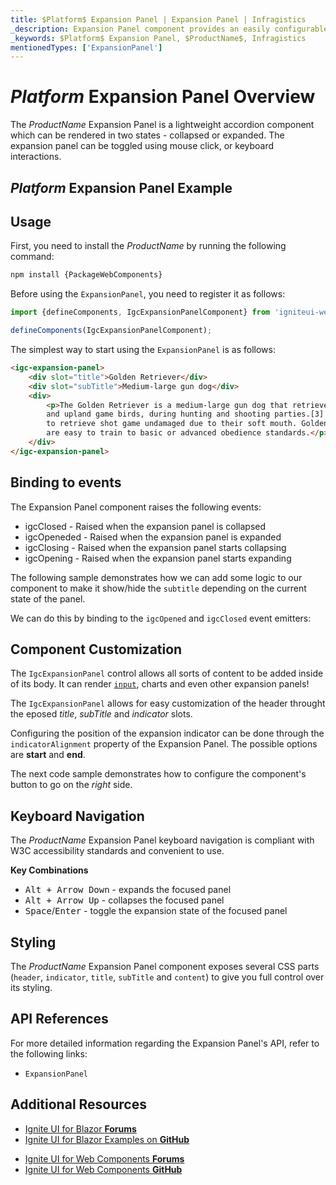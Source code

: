 ```yaml
---
title: $Platform$ Expansion Panel | Expansion Panel | Infragistics
_description: Expansion Panel component provides an easily configurable expandable component with two states - collapsed and expanded.
_keywords: $Platform$ Expansion Panel, $ProductName$, Infragistics
mentionedTypes: ['ExpansionPanel']
---
```


# $Platform$ Expansion Panel Overview
The $ProductName$ Expansion Panel is a lightweight accordion component which can be rendered in two states - collapsed or expanded. The expansion panel can be toggled using mouse click, or keyboard interactions.

## $Platform$ Expansion Panel Example

<code-view style="height: 320px"
           data-demos-base-url="{environment:dvDemosBaseUrl}"
           iframe-src="{environment:demosBaseUrl}/layouts/expansion-panel-usage"
           alt="$Platform$ Expansion Panel Example"
           github-src="layouts/expansion-panel/usage">
</code-view>

<div class="divider--half"></div>

## Usage

<!-- WebComponents -->
First, you need to install the $ProductName$ by running the following command:

```cmd
npm install {PackageWebComponents}
```
<!-- end: WebComponents -->

Before using the `ExpansionPanel`, you need to register it as follows:

```ts
import {defineComponents, IgcExpansionPanelComponent} from 'igniteui-webcomponents';

defineComponents(IgcExpansionPanelComponent);
```

The simplest way to start using the `ExpansionPanel` is as follows:

```html
<igc-expansion-panel>
    <div slot="title">Golden Retriever</div>
    <div slot="subTitle">Medium-large gun dog</div>
    <div>
        <p>The Golden Retriever is a medium-large gun dog that retrieves shot waterfowl, such as ducks
        and upland game birds, during hunting and shooting parties.[3] The name "retriever" refers to the breed's ability
        to retrieve shot game undamaged due to their soft mouth. Golden retrievers have an instinctive love of water, and
        are easy to train to basic or advanced obedience standards.</p>
    </div>
</igc-expansion-panel>
```

## Binding to events

The Expansion Panel component raises the following events:
- igcClosed - Raised when the expansion panel is collapsed
- igcOpeneded - Raised when the expansion panel is expanded
- igcClosing - Raised when the expansion panel starts collapsing
- igcOpening - Raised when the expansion panel starts expanding

The following sample demonstrates how we can add some logic to our component to make it show/hide the `subtitle` depending on the current state of the panel.

We can do this by binding to the `igcOpened` and `igcClosed` event emitters:

<code-view style="height: 320px"
           data-demos-base-url="{environment:dvDemosBaseUrl}"
           iframe-src="{environment:demosBaseUrl}/layouts/expansion-panel-properties-and-events"
           alt="$Platform$ Expansion Panel Events"
           github-src="layouts/expansion-panel/properties-and-events">
</code-view>

<div class="divider--half"></div>

## Component Customization
The `IgcExpansionPanel` control allows all sorts of content to be added inside of its body. It can render [`input`](../inputs/input.md), charts and even other expansion panels!

The `IgcExpansionPanel` allows for easy customization of the header throught the eposed *title*, *subTitle* and *indicator* slots.

Configuring the position of the expansion indicator can be done through the `indicatorAlignment` property of the Expansion Panel. The possible options are **start** and **end**. 

The next code sample demonstrates how to configure the component's button to go on the *right* side.

<code-view style="height: 460px"
           data-demos-base-url="{environment:dvDemosBaseUrl}"
           iframe-src="{environment:demosBaseUrl}/layouts/expansion-panel-component-customization"
           alt="$Platform$ Expansion Panel Customization"
           github-src="layouts/expansion-panel/component-customization">
</code-view>

<div class="divider--half"></div>

## Keyboard Navigation

The $ProductName$ Expansion Panel keyboard navigation is compliant with W3C accessibility standards and convenient to use.

**Key Combinations**

 - <kbd>Alt + Arrow Down</kbd> - expands the focused panel
 - <kbd>Alt + Arrow Up</kbd> - collapses the focused panel
 - <kbd>Space</kbd>/<kbd>Enter</kbd> - toggle the expansion state of the focused panel
 

## Styling

The $ProductName$ Expansion Panel component exposes several CSS parts (`header`, `indicator`, `title`, `subTitle` and `content`) to give you full control over its styling.

<code-view style="height: 480px"
           data-demos-base-url="{environment:dvDemosBaseUrl}"
           iframe-src="{environment:demosBaseUrl}/layouts/expansion-panel-styling"
           alt="$Platform$ Expansion Panel Styling"
           github-src="layouts/expansion-panel/styling">
</code-view>

<div class="divider--half"></div>

<!-- WebComponents -->

## API References

For more detailed information regarding the Expansion Panel's API, refer to the following links:
* `ExpansionPanel`


<!-- end: WebComponents -->

<div class="divider"></div>

## Additional Resources

<!-- Blazor -->

* [Ignite UI for Blazor **Forums**](https://www.infragistics.com/community/forums/f/ignite-ui-for-blazor)
* [Ignite UI for Blazor Examples on **GitHub**](https://github.com/IgniteUI/igniteui-blazor-examples)

<!-- end: Blazor -->

<!-- WebComponents -->

* [Ignite UI for Web Components **Forums**](https://www.infragistics.com/community/forums/f/ignite-ui-for-web-components)
* [Ignite UI for Web Components **GitHub**](https://github.com/IgniteUI/igniteui-webcomponents)

<!-- end: WebComponents -->
